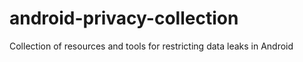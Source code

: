 # android-privacy-collection
Collection of resources and tools for restricting data leaks in Android
